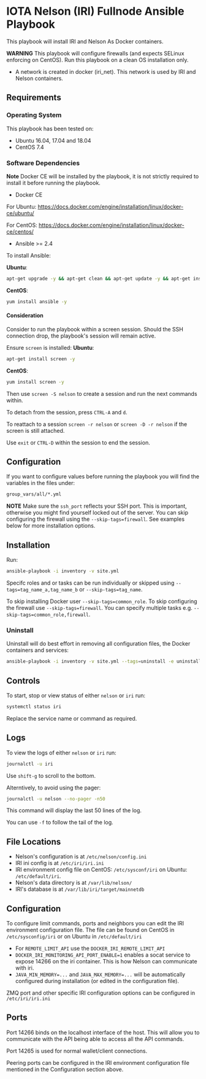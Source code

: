 # IOTA Nelson (IRI) Fullnode Ansible Playbook

This playbook will install IRI and Nelson As Docker containers.

**WARNING** This playbook will configure firewalls (and expects SELinux enforcing on CentOS). Run this playbook on a clean OS installation only.


* A network is created in docker (iri_net). This network is used by IRI and Nelson containers.


## Requirements


### Operating System
This playbook has been tested on:

* Ubuntu 16.04, 17.04 and 18.04
* CentOS 7.4

### Software Dependencies

**Note** Docker CE will be installed by the playbook, it is not strictly required to install it before running the playbook.

* Docker CE

For Ubuntu: https://docs.docker.com/engine/installation/linux/docker-ce/ubuntu/

For CentOS: https://docs.docker.com/engine/installation/linux/docker-ce/centos/ 

* Ansible >= 2.4

To install Ansible:

**Ubuntu**:

```sh
apt-get upgrade -y && apt-get clean && apt-get update -y && apt-get install software-properties-common -y && apt-add-repository ppa:ansible/ansible -y && apt-get update -y && apt-get install ansible -y
```

**CentOS**:

```sh
yum install ansible -y
```

#### Consideration
Consider to run the playbook within a screen session. Should the SSH connection drop, the playbook's session will remain active.

Ensure `screen` is installed:
**Ubuntu**:
```sh
apt-get install screen -y
```

**CentOS**:
```sh
yum install screen -y
```

Then use `screen -S nelson` to create a session and run the next commands within.

To detach from the session, press `CTRL-A` and `d`.

To reattach to a session `screen -r nelson` or `screen -D -r nelson` if the screen is still attached.

Use `exit` or `CTRL-D` within the session to end the session.

## Configuration

If you want to configure values before running the playbook you will find the variables in the files under:
```sh
group_vars/all/*.yml
```

**NOTE** Make sure the `ssh_port` reflects your SSH port. This is important, otherwise you might find yourself locked out of the server. You can skip configuring the firewall using the `--skip-tags=firewall`. See examples below for more installation options.

## Installation

Run:
```sh
ansible-playbook -i inventory -v site.yml
```

Specifc roles and or tasks can be run individually or skipped using `--tags=tag_name_a,tag_name_b` or `--skip-tags=tag_name`.


To skip installing Docker user `--skip-tags=common_role`. To skip configuring the firewall use `--skip-tags=firewall`. You can specify multiple tasks e.g. `--skip-tags=common_role,firewall`.

### Uninstall

Uninstall will do best effort in removing all configuration files, the Docker containers and services:

```sh
ansible-playbook -i inventory -v site.yml --tags=uninstall -e uninstall_playbook=true
```

## Controls

To start, stop or view status of either `nelson` or `iri` run:

```sh
systemctl status iri
```

Replace the service name or command as required.

## Logs

To view the logs of either `nelson` or `iri` run:

```sh
journalctl -u iri
```

Use `shift-g` to scroll to the bottom.

Alterntively, to avoid using the pager:
```sh
journalctl -u nelson --no-pager -n50
```

This command will display the last 50 lines of the log.

You can use `-f` to follow the tail of the log.

## File Locations

* Nelson's configuration is at `/etc/nelson/config.ini`
* IRI ini config is at `/etc/iri/iri.ini`
* IRI environment config file on CentOS: `/etc/sysconf/iri` on Ubuntu: `/etc/default/iri`.
* Nelson's data directory is at `/var/lib/nelson/`
* IRI's database is at `/var/lib/iri/target/mainnetdb`


## Configuration

To configure limit commands, ports and neighbors you can edit the IRI environment configuration file. The file can be found on CentOS in `/etc/sysconfig/iri` or on Ubuntu in `/etc/default/iri`

* For `REMOTE_LIMIT_API` use the `DOCKER_IRI_REMOTE_LIMIT_API`
* `DOCKER_IRI_MONITORING_API_PORT_ENABLE=1` enables a socat service to expose 14266 on the iri container. This is how Nelson can communicate with iri.
* `JAVA_MIN_MEMORY=...` and `JAVA_MAX_MEMORY=...` will be automatically configured during installation (or edited in the configuration file).

ZMQ port and other specific IRI configuration options can be configured in `/etc/iri/iri.ini`


## Ports

Port 14266 binds on the localhost interface of the host. This will allow you to communicate with the API being able to access all the API commands.

Port 14265 is used for normal wallet/client connections.

Peering ports can be configured in the IRI environment configuration file mentioned in the Configuration section above.
